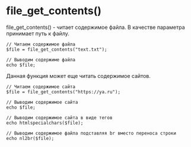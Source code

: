 # file_get_contents()
file_get_contents() - читает содержимое файла. В качестве параметра принимает путь к файлу.

    // Читаем содержимое файла
    $file = file_get_contents("text.txt");
    
    // Выводим содержиме файла
    echo $file;

Данная функция может еще читать содержимое сайтов.

    // Читаем содержимое сайта
    $file = file_get_contents("https://ya.ru");

    // Выводим содержимое сайта
    echo $file;

    // Выводим содержимое сайта в виде тегов
    echo htmlspecialchars($file);

    // Выводим содержимое файла подставляя br вместо переноса строки
    echo nl2br($file);
